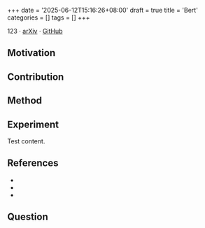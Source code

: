 +++
date = '2025-06-12T15:16:26+08:00'
draft = true
title = 'Bert'
categories = []
tags = []
+++

123 &middot; [arXiv]() &middot; [GitHub]()

## Motivation


## Contribution


## Method


## Experiment
Test content.

## References
-  
- 
- 

## Question
